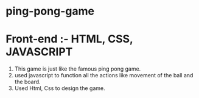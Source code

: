 # ping-pong-game

# Front-end :- HTML, CSS, JAVASCRIPT

1. This game is just like the famous ping pong game.
2. used javascript to function all the actions like movement of the ball and the board.
3. Used Html, Css to design the game.
